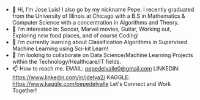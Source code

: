 - 👋 Hi, I’m Jose Luis! I also go by my nickname Pepe. I recently graduated from the University of Illinois at Chicago with a B.S in Mathematics & Computer Science with a concentration in Algorithms and Theory.
- 👀 I’m interested in: Soccer, Marvel movies, Guitar, Working out, Exploring new food places, and of course Coding!
- 🌱 I’m currently learning about Classification Algorithms in Supervised Machine Learning using Sci-kit Learn!
- 💞️ I’m looking to collaborate on Data Science/Machine Learning Projects within the Technology/Healthcare/IT fields.
- 📫 How to reach me. EMAIL: pepedelvalle0@gmail.com LINKEDIN: https://www.linkedin.com/in/jdelva2/ KAGGLE: https://www.kaggle.com/pepedelvalle
Let's Connect and Work Together! 


